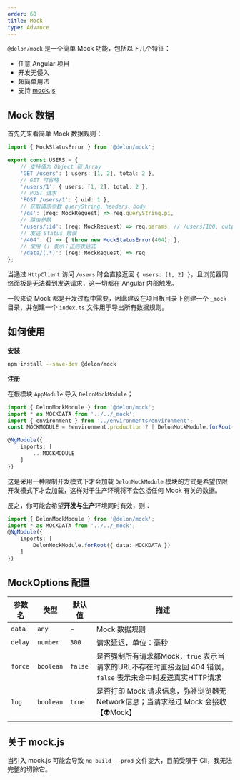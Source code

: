 ```yaml
---
order: 60
title: Mock
type: Advance
---
```


`@delon/mock` 是一个简单 Mock 功能，包括以下几个特征：

- 任意 Angular 项目
- 开发无侵入
- 超简单用法
- 支持 [mock.js](http://mockjs.com/)

## Mock 数据

首先先来看简单 Mock 数据规则：

```ts
import { MockStatusError } from '@delon/mock';

export const USERS = {
    // 支持值为 Object 和 Array
    'GET /users': { users: [1, 2], total: 2 },
    // GET 可省略
    '/users/1': { users: [1, 2], total: 2 },
    // POST 请求
    'POST /users/1': { uid: 1 },
    // 获取请求参数 queryString、headers、body
    '/qs': (req: MockRequest) => req.queryString.pi,
    // 路由参数
    '/users/:id': (req: MockRequest) => req.params, // /users/100, output: { id: 100 }
    // 发送 Status 错误
    '/404': () => { throw new MockStatusError(404); },
    // 使用 () 表示：正则表达式
    '/data/(.*)': (req: MockRequest) => req
};
```

当通过 `HttpClient` 访问 `/users` 时会直接返回 `{ users: [1, 2] }`，且浏览器网络面板是无法看到发送请求，这一切都在 Angular 内部触发。

一般来说 Mock 都是开发过程中需要，因此建议在项目根目录下创建一个 `_mock` 目录，并创建一个 `index.ts` 文件用于导出所有数据规则。

## 如何使用

**安装**

```bash
npm install --save-dev @delon/mock
```

**注册**

在根模块 `AppModule` 导入 `DelonMockModule`；

```ts
import { DelonMockModule } from '@delon/mock';
import * as MOCKDATA from '../../_mock';
import { environment } from '../environments/environment';
const MOCKMODULE = !environment.production ? [ DelonMockModule.forRoot({ data: MOCKDATA }) ] : [];

@NgModule({
    imports: [
        ...MOCKMODULE
    ]
})
```

这是采用一种限制开发模式下才会加载 `DelonMockModule` 模块的方式是希望仅限开发模式下才会加载，这样对于生产环境将不会包括任何 Mock 有关的数据。

反之，你可能会希望**开发与生产**环境同时有效，则：

```ts
import { DelonMockModule } from '@delon/mock';
import * as MOCKDATA from '../../_mock';
@NgModule({
    imports: [
        DelonMockModule.forRoot({ data: MOCKDATA })
    ]
})
```

## MockOptions 配置

| 参数名 | 类型 | 默认值 | 描述 |
| ----- | --- | --- | --- |
| `data` | `any` | - | Mock 数据规则 |
| `delay` | `number` | `300` | 请求延迟，单位：毫秒 |
| `force` | `boolean` | `false` | 是否强制所有请求都Mock，`true` 表示当请求的URL不存在时直接返回 404 错误，`false` 表示未命中时发送真实HTTP请求 |
| `log` | `boolean` | `true` | 是否打印 Mock 请求信息，弥补浏览器无Network信息；当请求经过 Mock 会接收【👽Mock】 |

## 关于 mock.js

当引入 mock.js 可能会导致 `ng build --prod` 文件变大，目前受限于 Cli，我无法完整的切除它。
